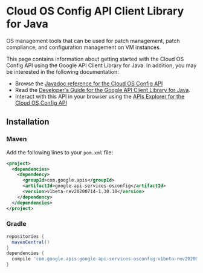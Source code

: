 # Cloud OS Config API Client Library for Java

OS management tools that can be used for patch management, patch compliance, and configuration management on VM instances.

This page contains information about getting started with the Cloud OS Config API
using the Google API Client Library for Java. In addition, you may be interested
in the following documentation:

* Browse the [Javadoc reference for the Cloud OS Config API][javadoc]
* Read the [Developer's Guide for the Google API Client Library for Java][google-api-client].
* Interact with this API in your browser using the [APIs Explorer for the Cloud OS Config API][api-explorer]

## Installation

### Maven

Add the following lines to your `pom.xml` file:

```xml
<project>
  <dependencies>
    <dependency>
      <groupId>com.google.apis</groupId>
      <artifactId>google-api-services-osconfig</artifactId>
      <version>v1beta-rev20200714-1.30.10</version>
    </dependency>
  </dependencies>
</project>
```

### Gradle

```gradle
repositories {
  mavenCentral()
}
dependencies {
  compile 'com.google.apis:google-api-services-osconfig:v1beta-rev20200714-1.30.10'
}
```

[javadoc]: https://googleapis.dev/java/google-api-services-osconfig/latest/index.html
[google-api-client]: https://github.com/googleapis/google-api-java-client/
[api-explorer]: https://developers.google.com/apis-explorer/#p/osconfig/v1/
